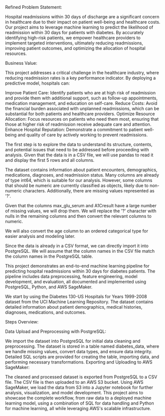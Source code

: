 Refined Problem Statement:

Hospital readmissions within 30 days of discharge are a significant concern in healthcare due to their impact on patient well-being and healthcare costs. Our project aims to leverage machine learning to predict the likelihood of readmission within 30 days for patients with diabetes. By accurately identifying high-risk patients, we empower healthcare providers to implement targeted interventions, ultimately reducing readmissions, improving patient outcomes, and optimizing the allocation of hospital resources.

Business Value:

This project addresses a critical challenge in the healthcare industry, where reducing readmission rates is a key performance indicator. By deploying a predictive model, hospitals can:

Improve Patient Care: Identify patients who are at high risk of readmission and provide them with additional support, such as follow-up appointments, medication management, and education on self-care.
Reduce Costs: Avoid the financial burden associated with unplanned readmissions, which can be substantial for both patients and healthcare providers.
Optimize Resource Allocation: Focus resources on patients who need them most, ensuring that those at higher risk of readmission receive adequate care and attention.
Enhance Hospital Reputation: Demonstrate a commitment to patient well-being and quality of care by actively working to prevent readmissions.


The first step is to explore the data to understand its structure, contents, and potential issues that need to be addressed before proceeding with analysis. Given that the data is in a CSV file, we will use pandas to read it and display the first 5 rows and all columns.

The dataset contains information about patient encounters, demographics, medications, diagnoses, and readmission status. Many columns are already of type int64, which is suitable for our analysis. However, some columns that should be numeric are currently classified as objects, likely due to non-numeric characters. Additionally, there are missing values represented as '?'.

Given that the columns max_glu_serum and A1Cresult have a large number of missing values, we will drop them. We will replace the '?' character with nulls in the remaining columns and then convert the relevant columns to numeric.

We will also convert the age column to an ordered categorical type for easier analysis and modeling later.

Since the data is already in a CSV format, we can directly import it into PostgreSQL. We will assume that the column names in the CSV file match the column names in the PostgreSQL table.


This project demonstrates an end-to-end machine learning pipeline for predicting hospital readmissions within 30 days for diabetes patients. The pipeline includes data preprocessing, feature engineering, model development, and evaluation, all documented and implemented using PostgreSQL, Python, and AWS SageMaker.

We start by using the Diabetes 130-US Hospitals for Years 1999-2008 dataset from the UCI Machine Learning Repository. The dataset contains detailed information about patient demographics, medical histories, diagnoses, medications, and outcomes.

Steps Overview:

Data Upload and Preprocessing with PostgreSQL:

We import the dataset into PostgreSQL for initial data cleaning and preprocessing.
The dataset is stored in a table named diabetes_data, where we handle missing values, convert data types, and ensure data integrity.
Detailed SQL scripts are provided for creating the table, importing data, and performing necessary transformations.
Exporting and Uploading to AWS SageMaker:

The cleaned and processed dataset is exported from PostgreSQL to a CSV file.
The CSV file is then uploaded to an AWS S3 bucket.
Using AWS SageMaker, we load the data from S3 into a Jupyter notebook for further analysis, visualization, and model development.
This project aims to showcase the complete workflow, from raw data to a deployed machine learning model, using a combination of SQL for data handling and Python for machine learning, all while leveraging AWS's scalable infrastructure.
